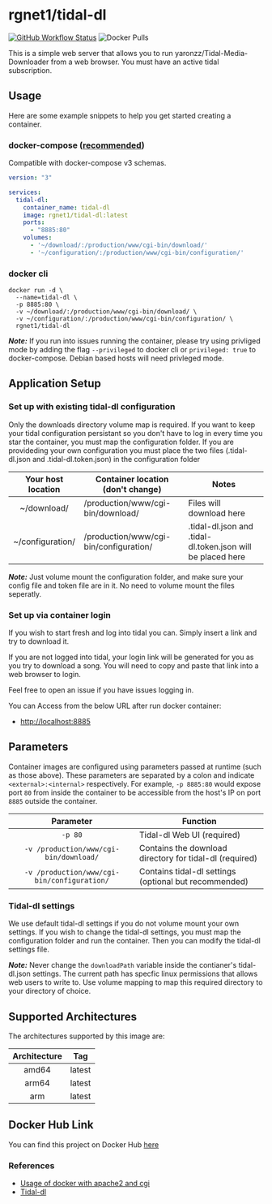 # rgnet1/tidal-dl
[![GitHub Workflow Status](https://github.com/docker/buildx/workflows/build/badge.svg)](https://img.shields.io/github/workflow/status/rgnet1/tidal-dl/Build)
![Docker Pulls](https://img.shields.io/docker/pulls/rgnet1/tidal-dl)

This is a simple web server that allows you to run yaronzz/Tidal-Media-Downloader
from a web browser. You must have an active tidal subscription.

## Usage
Here are some example snippets to help you get started creating a container.
### docker-compose ([recommended](https://docs.linuxserver.io/general/docker-compose))

Compatible with docker-compose v3 schemas.

```yaml
version: "3"

services:
  tidal-dl:
    container_name: tidal-dl
    image: rgnet1/tidal-dl:latest
    ports:
      - "8885:80"
    volumes:
      - '~/download/:/production/www/cgi-bin/download/'
      - '~/configuration/:/production/www/cgi-bin/configuration/'

```

### docker cli

```
docker run -d \
  --name=tidal-dl \
  -p 8885:80 \
  -v ~/download/:/production/www/cgi-bin/download/ \
  -v ~/configuration/:/production/www/cgi-bin/configuration/ \
  rgnet1/tidal-dl

```
**_Note:_** If you run into issues running the container, please try using
privliged mode by adding the flag ```--privileged``` to docker cli or 
```privileged: true``` to docker-compose. Debian based hosts will need privleged mode.

## Application Setup
### Set up with existing tidal-dl configuration
Only the downloads directory volume map is required. If you want to keep your tidal configuration
persistant so you don't have to log in every time you star the container, you must map
the configuration folder. If you are provideding your own configuration you must place 
the two files (.tidal-dl.json and .tidal-dl.token.json) in the configuration folder

| Your host location | Container location (don't change) | Notes |
| :----: | --- | --- |
| ~/download/  | /production/www/cgi-bin/download/ | Files will download here
| ~/configuration/ | /production/www/cgi-bin/configuration/ | .tidal-dl.json and .tidal-dl.token.json will be placed here


**_Note:_** Just volume mount the configuration folder, and make sure your config file and token file are in it. No need to volume mount the files seperatly. 

### Set up via container login
If you wish to start fresh and log into tidal you can. Simply insert a link and try to download it.

If you are not logged
into tidal, your login link will be generated for you as you try to download a song. You will need to copy and paste that link into a web browser to
login. 

Feel free to open an issue if you have issues logging in.

You can Access from the below URL after run docker container:  

* [http://localhost:8885](http://localhost:8885)

## Parameters

Container images are configured using parameters passed at runtime (such as those above). These parameters are separated by a colon and indicate `<external>:<internal>` respectively. For example, `-p 8885:80` would expose port `80` from inside the container to be accessible from the host's IP on port `8885` outside the container.


| Parameter | Function |
| :----: | --- |
| `-p 80` | Tidal-dl Web UI (required)|
| `-v /production/www/cgi-bin/download/` | Contains the download directory for tidal-dl (required)|
| `-v /production/www/cgi-bin/configuration/` | Contains tidal-dl settings (optional but recommended) |



### Tidal-dl settings
We use default tidal-dl settings if you do not volume mount your own settings. If you wish to
change the tidal-dl settings, you must map the configuration folder and run the container.
Then you can modify the tidal-dl settings file.

**_Note:_** Never change the `downloadPath` variable inside the contianer's tidal-dl.json settings. The current path has specfic linux permissions that allows web users to write to.
Use volume mapping to map this required directory to your
directory of choice.


## Supported Architectures
The architectures supported by this image are:

| Architecture | Tag |
| :----: | --- |
| amd64 | latest |
| arm64  | latest |
| arm  | latest |

## Docker Hub Link
You can find this project on Docker Hub [here](https://hub.docker.com/repository/docker/rgnet1/tidal-dl)

### References
* [Usage of docker with apache2 and cgi](https://github.com/pyohei/docker-cgi-python)
* [Tidal-dl](https://github.com/yaronzz/Tidal-Media-Downloader)
